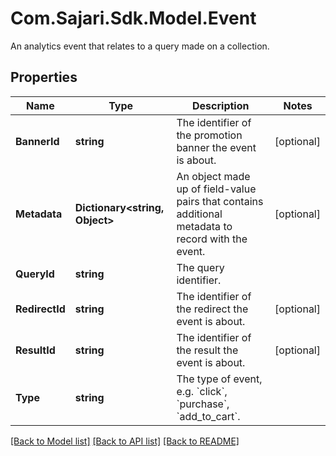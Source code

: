 # Com.Sajari.Sdk.Model.Event
An analytics event that relates to a query made on a collection.

## Properties

Name | Type | Description | Notes
------------ | ------------- | ------------- | -------------
**BannerId** | **string** | The identifier of the promotion banner the event is about. | [optional] 
**Metadata** | **Dictionary&lt;string, Object&gt;** | An object made up of field-value pairs that contains additional metadata to record with the event. | [optional] 
**QueryId** | **string** | The query identifier. | 
**RedirectId** | **string** | The identifier of the redirect the event is about. | [optional] 
**ResultId** | **string** | The identifier of the result the event is about. | [optional] 
**Type** | **string** | The type of event, e.g. &#x60;click&#x60;, &#x60;purchase&#x60;, &#x60;add_to_cart&#x60;. | 

[[Back to Model list]](../README.md#documentation-for-models) [[Back to API list]](../README.md#documentation-for-api-endpoints) [[Back to README]](../README.md)


